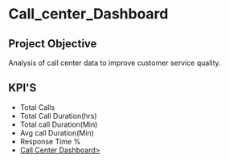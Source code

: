 # Call_center_Dashboard
## Project Objective
  Analysis of call center data to improve customer service quality.
## KPI'S
- Total Calls
- Total Call Duration(hrs)
- Total call Duration(Min)
- Avg call Duration(Min)
- Response Time %
- <a href="https://github.com/Subhanbee09/Call_center_Dashboard/blob/main/Call%20Center%20Dashboard.pbix">Call Center Dashboard> </a>
